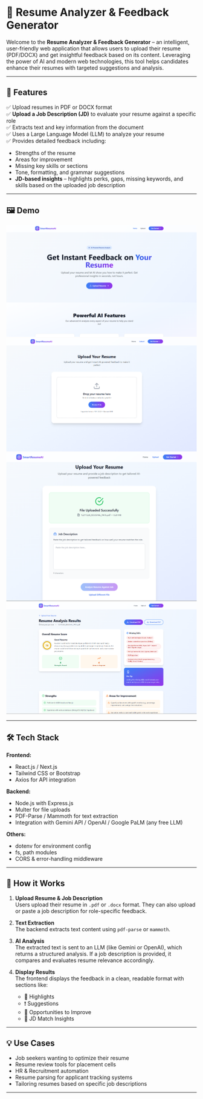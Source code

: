 # 📄 Resume Analyzer & Feedback Generator

Welcome to the **Resume Analyzer & Feedback Generator** – an intelligent, user-friendly web application that allows users to upload their resume (PDF/DOCX) and get insightful feedback based on its content. Leveraging the power of AI and modern web technologies, this tool helps candidates enhance their resumes with targeted suggestions and analysis.

---

## 🚀 Features

✅ Upload resumes in PDF or DOCX format  
✅ **Upload a Job Description (JD)** to evaluate your resume against a specific role  
✅ Extracts text and key information from the document  
✅ Uses a Large Language Model (LLM) to analyze your resume  
✅ Provides detailed feedback including:
- Strengths of the resume  
- Areas for improvement  
- Missing key skills or sections  
- Tone, formatting, and grammar suggestions  
- **JD-based insights** – highlights perks, gaps, missing keywords, and skills based on the uploaded job description  


---

## 🖼️ Demo

![Demo GIF or Screenshot here](captures/cap-1.png)  
![Demo GIF or Screenshot here](captures/cap-2.png)  
![Demo GIF or Screenshot here](captures/cap-4.png)
![Demo GIF or Screenshot here](captures/cap-3.png)

---

## 🛠️ Tech Stack

**Frontend:**

- React.js / Next.js  
- Tailwind CSS or Bootstrap  
- Axios for API integration  

**Backend:**

- Node.js with Express.js  
- Multer for file uploads  
- PDF-Parse / Mammoth for text extraction  
- Integration with Gemini API / OpenAI / Google PaLM (any free LLM)  

**Others:**

- dotenv for environment config  
- fs, path modules  
- CORS & error-handling middleware  

---

## 🧠 How it Works

1. **Upload Resume & Job Description**  
   Users upload their resume in `.pdf` or `.docx` format. They can also upload or paste a job description for role-specific feedback.

2. **Text Extraction**  
   The backend extracts text content using `pdf-parse` or `mammoth`.

3. **AI Analysis**  
   The extracted text is sent to an LLM (like Gemini or OpenAI), which returns a structured analysis. If a job description is provided, it compares and evaluates resume relevance accordingly.

4. **Display Results**  
   The frontend displays the feedback in a clean, readable format with sections like:  
   - 📌 Highlights  
   - ❗ Suggestions  
   - 🚀 Opportunities to Improve  
   - 🎯 JD Match Insights

---

## 💡 Use Cases

- Job seekers wanting to optimize their resume  
- Resume review tools for placement cells  
- HR & Recruitment automation  
- Resume parsing for applicant tracking systems  
- Tailoring resumes based on specific job descriptions  

---
